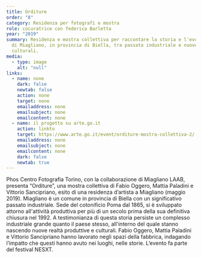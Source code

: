 ```yaml
---
title: Orditure
order: "8"
category: Residenza per fotografi e mostra
role: cocuratrice con federica Barletta
year: "2019"
summary: Residenza e mostra collettiva per raccontare la storia e l'evoluzione
  di Miagliano, in provincia di Biella, tra passato industriale e nuove realtà
  culturali.
media:
  - type: image
    alt: "null"
links:
  - name: none
    dark: false
    newtab: false
    action: none
    target: none
    emailaddress: none
    emailsubject: none
    emailcontent: none
  - name: il progetto su arte.go.it
    action: linkto
    target: https://www.arte.go.it/event/orditure-mostra-collettiva-2/
    emailaddress: none
    emailsubject: none
    emailcontent: none
    dark: false
    newtab: true
---
```

Phos Centro Fotografia Torino, con la collaborazione di Miagliano LAAB, presenta “Orditure”, una mostra collettiva di Fabio Oggero, Mattia Paladini e Vittorio Sancipriano, esito di una residenza d’artista a Miagliano (maggio 2019). Miagliano è un comune in provincia di Biella con un significativo passato industriale. Sede del cotonificio Poma dal 1865, si è sviluppato attorno all'attività produttiva per più di un secolo prima della sua definitiva chiusura nel 1992. A testimonianza di questa storia persiste un complesso industriale grande quanto il paese stesso, all'interno del quale stanno nascendo nuove realtà produttive e culturali. Fabio Oggero, Mattia Paladini e Vittorio Sancipriano hanno lavorato negli spazi della fabbrica, indagando l’impatto che questi hanno avuto nei luoghi, nelle storie. L’evento fa parte del festival NESXT.
